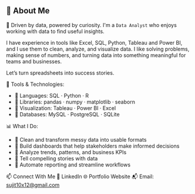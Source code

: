 ## 💫 About Me

<!--
**sujit10x12/sujit10x12** is a ✨ _special_ ✨ repository because its `README.md` (this file) appears on your GitHub profile.

Here are some ideas to get you started:

- 🔭 I’m currently working on ...
- 🌱 I’m currently learning ...
- 👯 I’m looking to collaborate on ...
- 🤔 I’m looking for help with ...
- 💬 Ask me about ...
- 📫 How to reach me: ...
- 😄 Pronouns: ...
- ⚡ Fun fact: ...
-->

🎯 Driven by data, powered by curiosity.
I'm a `Data Analyst` who enjoys working with data to find useful insights.

I have experience in tools like Excel, SQL, Python, Tableau and Power BI, and I use them to clean, analyze, and visualize data. I like solving problems, making sense of numbers, and turning data into something meaningful for teams and businesses.

Let’s turn spreadsheets into success stories.


🔧 Tools & Technologies:

  - 🔭 Languages: SQL · Python · R
  - 🌱 Libraries: pandas · numpy · matplotlib · seaborn
  - 👯 Visualization: Tableau · Power BI · Excel
  - 🤔 Databases: MySQL · PostgreSQL · SQLite


📊 What I Do:

  - 🔭 Clean and transform messy data into usable formats
  - 🌱 Build dashboards that help stakeholders make informed decisions
  - 👯 Analyze trends, patterns, and business KPIs
  - 🤔 Tell compelling stories with data
  - 🤔 Automate reporting and streamline workflows


📫 Connect With Me
💼 LinkedIn
🌐 Portfolio Website
📬 Email: sujit10x12@gmail.com








